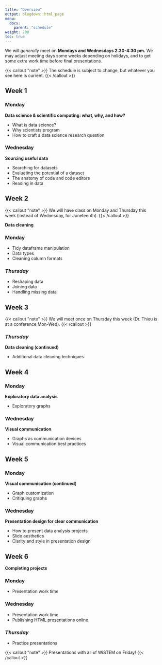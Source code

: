 ```yaml
---
title: "Overview"
output: blogdown::html_page
menu:
  docs:
    parent: "schedule"
weight: 200
toc: true
---
```


We will *generally* meet on **Mondays and Wednesdays 2:30-4:30 pm.** We may adjust meeting days some weeks depending on holidays, and to get some extra work time before final presentations.

{{< callout "note" >}}
The schedule is subject to change, but whatever you see here is current.
{{< /callout >}}

## Week 1

### Monday

**Data science & scientific computing: what, why, and how?**

- What is data science?
- Why scientists program
- How to craft a data science research question

### Wednesday

**Sourcing useful data**

- Searching for datasets
- Evaluating the potential of a dataset
- The anatomy of code and code editors
- Reading in data

## Week 2

{{< callout "note" >}}
We will have class on Monday and Thursday this week (instead of Wednesday, for Juneteenth).
{{< /callout >}}

**Data cleaning**

### Monday

- Tidy dataframe manipulation
- Data types
- Cleaning column formats

### *Thursday*

- Reshaping data
- Joining data
- Handling missing data

## Week 3

{{< callout "note" >}}
We will meet once on Thursday this week (Dr. Thieu is at a conference Mon-Wed).
{{< /callout >}}

### *Thursday*

**Data cleaning (continued)**

- Additional data cleaning techniques

## Week 4

### Monday

**Exploratory data analysis**

- Exploratory graphs

### Wednesday

**Visual communication**

- Graphs as communication devices
- Visual communication best practices

## Week 5

### Monday

**Visual communication (continued)**

- Graph customization
- Critiquing graphs

### Wednesday

**Presentation design for clear communication**

- How to present data analysis projects
- Slide aesthetics
- Clarity and style in presentation design

## Week 6

**Completing projects**

### Monday

- Presentation work time

### Wednesday

- Presentation work time
- Publishing HTML presentations online

### *Thursday*

- Practice presentations

{{< callout "note" >}}
Presentations with all of WiSTEM on Friday!
{{< /callout >}}
